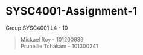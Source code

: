 # SYSC4001-Assignment-1

Group SYSC4001 L4 - 10

>Mickael Roy - 101200939  
>Prunellie Tchakam - 101300241
